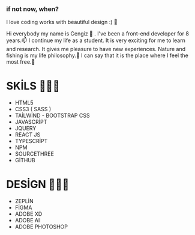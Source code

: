 ### if not now, when?
I love coding works with beautiful design :) 👋

Hi everybody my name is Cengiz 🔭 . I've been a front-end developer for 8 years.📫 I continue my life as a student. It is very exciting for me to learn and research. It gives me pleasure to have new experiences.
Nature and fishing is my life philosophy.💬 I can say that it is the place where I feel the most free.🔭

# SKİLS 🧑🏻‍💻
- HTML5 
- CSS3  ( SASS ) 
- TAİLWİND - BOOTSTRAP CSS 
- JAVASCRİPT
- JQUERY
- REACT JS
- TYPESCRİPT
- NPM 
- SOURCETHREE
- GİTHUB

# DESİGN 🧑🏻‍💻
- ZEPLİN
- FİGMA
- ADOBE XD
- ADOBE AI
- ADOBE PHOTOSHOP



